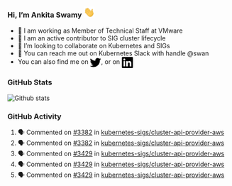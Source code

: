 ### Hi, I’m Ankita Swamy <img src="svg/wave.gif" width="25px"> 

- 💼 I am working as Member of Technical Staff at VMware
- 👀 I am an active contributor to SIG cluster lifecycle 
- 💞️ I’m looking to collaborate on Kubernetes and SIGs
- 💬 You can reach me out on Kubernetes Slack with handle @swan
- You can also find me on <a href="https://twitter.com/SwamyAnkita" target="blank"><img align="center" src="https://raw.githubusercontent.com/Ankitasw/Ankitasw/master/svg/twitter.svg" alt="Ankitasw" height="25" width="25" color="#1DA1f2" /></a>, or on <a href="https://www.linkedin.com/in/Ankitaswamy/" target="blank"><img align="center" src="https://raw.githubusercontent.com/Ankitasw/Ankitasw/master/svg/linkedin.svg" alt="Ankitasw" height="25" width="25" /></a>

### GitHub Stats
![Github stats](https://github-readme-stats.vercel.app/api?username=Ankitasw&count_private=true&show_icons=true&theme=tokyonight)

### GitHub Activity 
<!--START_SECTION:activity-->
1. 🗣 Commented on [#3382](https://github.com/kubernetes-sigs/cluster-api-provider-aws/issues/3382) in [kubernetes-sigs/cluster-api-provider-aws](https://github.com/kubernetes-sigs/cluster-api-provider-aws)
2. 🗣 Commented on [#3382](https://github.com/kubernetes-sigs/cluster-api-provider-aws/issues/3382) in [kubernetes-sigs/cluster-api-provider-aws](https://github.com/kubernetes-sigs/cluster-api-provider-aws)
3. 🗣 Commented on [#3429](https://github.com/kubernetes-sigs/cluster-api-provider-aws/issues/3429) in [kubernetes-sigs/cluster-api-provider-aws](https://github.com/kubernetes-sigs/cluster-api-provider-aws)
4. 🗣 Commented on [#3429](https://github.com/kubernetes-sigs/cluster-api-provider-aws/issues/3429) in [kubernetes-sigs/cluster-api-provider-aws](https://github.com/kubernetes-sigs/cluster-api-provider-aws)
5. 🗣 Commented on [#3429](https://github.com/kubernetes-sigs/cluster-api-provider-aws/issues/3429) in [kubernetes-sigs/cluster-api-provider-aws](https://github.com/kubernetes-sigs/cluster-api-provider-aws)
<!--END_SECTION:activity-->
